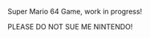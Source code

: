 <Doctype HTML>
  <html lang="en-us">
<head>
  <p>Super Mario 64 Game, work in progress!</p>
  <p>PLEASE DO NOT SUE ME NINTENDO!</p>
</head>
